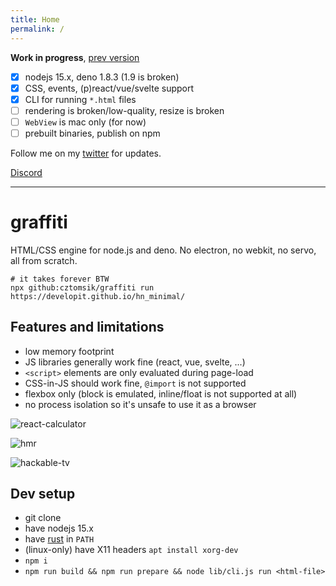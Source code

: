 ```yaml
---
title: Home
permalink: /
---
```


**Work in progress**, [prev version](https://github.com/cztomsik/graffiti/tree/d60a4b75bf0a9fdb67af8fd449f054a411127f38)

- [x] nodejs 15.x, deno 1.8.3 (1.9 is broken)
- [x] CSS, events, (p)react/vue/svelte support
- [x] CLI for running `*.html` files
- [ ] rendering is broken/low-quality, resize is broken
- [ ] `WebView` is mac only (for now)
- [ ] prebuilt binaries, publish on npm

Follow me on my [twitter](https://twitter.com/cztomsik) for updates.

[Discord](https://discord.gg/zQwyzFb)

---

# graffiti 

HTML/CSS engine for node.js and deno. No electron, no webkit, no servo, all from scratch.

```
# it takes forever BTW
npx github:cztomsik/graffiti run https://developit.github.io/hn_minimal/
```

## Features and limitations
- low memory footprint
- JS libraries generally work fine (react, vue, svelte, ...)
- `<script>` elements are only evaluated during page-load
- CSS-in-JS should work fine, `@import` is not supported
- flexbox only (block is emulated, inline/float is not supported at all)
- no process isolation so it's unsafe to use it as a browser

![react-calculator](https://github.com/cztomsik/graffiti/blob/e7035110f6c6e38fa957871c6df80741690a70b1/docs/images/react-calculator.png?raw=true)

![hmr](https://github.com/cztomsik/graffiti/blob/e7035110f6c6e38fa957871c6df80741690a70b1/docs/images/hmr.gif?raw=true)

![hackable-tv](https://user-images.githubusercontent.com/3526922/74057963-4ad47f00-49e5-11ea-9e0d-b39c98f5fe1b.gif)

## Dev setup
- git clone
- have nodejs 15.x
- have [rust](https://rustup.rs/) in `PATH`
- (linux-only) have X11 headers `apt install xorg-dev`
- `npm i`
- `npm run build && npm run prepare && node lib/cli.js run <html-file>`
